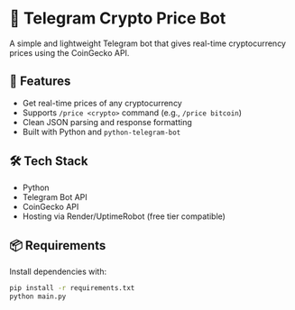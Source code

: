 # 💸 Telegram Crypto Price Bot

A simple and lightweight Telegram bot that gives real-time cryptocurrency prices using the CoinGecko API.

## 📌 Features

- Get real-time prices of any cryptocurrency
- Supports `/price <crypto>` command (e.g., `/price bitcoin`)
- Clean JSON parsing and response formatting
- Built with Python and `python-telegram-bot`

## 🛠️ Tech Stack

- Python
- Telegram Bot API
- CoinGecko API
- Hosting via Render/UptimeRobot (free tier compatible)

## 📦 Requirements

Install dependencies with:

```bash
pip install -r requirements.txt
python main.py
